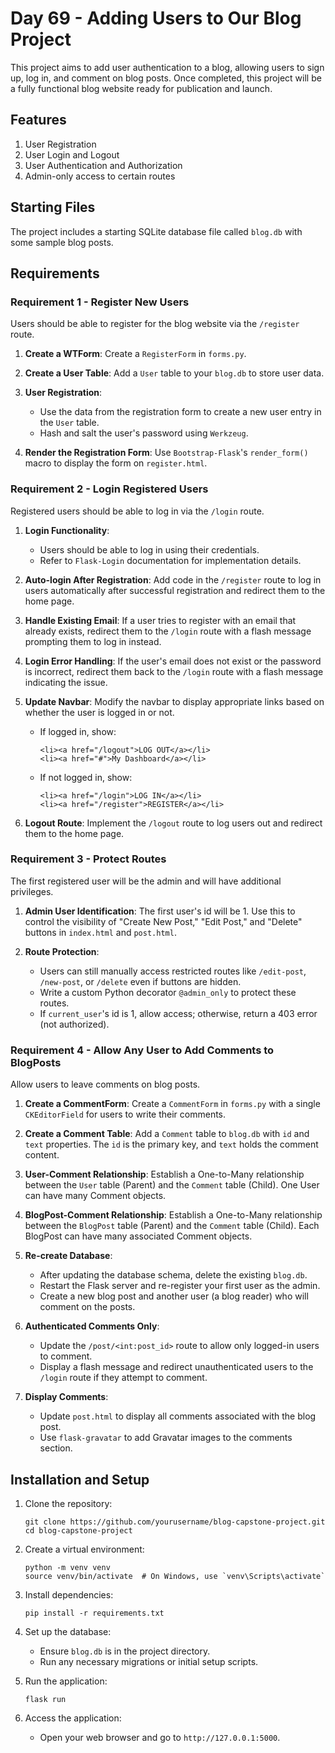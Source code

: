# Day 69 - Adding Users to Our Blog Project
This project aims to add user authentication to a blog, allowing users to sign up, log in, and comment on blog posts. Once completed, this project will be a fully functional blog website ready for publication and launch.

## Features

1. User Registration
2. User Login and Logout
3. User Authentication and Authorization
4. Admin-only access to certain routes

## Starting Files

The project includes a starting SQLite database file called `blog.db` with some sample blog posts.

## Requirements

### Requirement 1 - Register New Users

Users should be able to register for the blog website via the `/register` route.

1. **Create a WTForm**: Create a `RegisterForm` in `forms.py`.

2. **Create a User Table**: Add a `User` table to your `blog.db` to store user data.

3. **User Registration**:
   - Use the data from the registration form to create a new user entry in the `User` table.
   - Hash and salt the user's password using `Werkzeug`.

4. **Render the Registration Form**: Use `Bootstrap-Flask`'s `render_form()` macro to display the form on `register.html`.

### Requirement 2 - Login Registered Users

Registered users should be able to log in via the `/login` route.

1. **Login Functionality**:
   - Users should be able to log in using their credentials.
   - Refer to `Flask-Login` documentation for implementation details.

2. **Auto-login After Registration**: Add code in the `/register` route to log in users automatically after successful registration and redirect them to the home page.

3. **Handle Existing Email**: If a user tries to register with an email that already exists, redirect them to the `/login` route with a flash message prompting them to log in instead.

4. **Login Error Handling**: If the user's email does not exist or the password is incorrect, redirect them back to the `/login` route with a flash message indicating the issue.

5. **Update Navbar**: Modify the navbar to display appropriate links based on whether the user is logged in or not.
   - If logged in, show:
     ```
     <li><a href="/logout">LOG OUT</a></li>
     <li><a href="#">My Dashboard</a></li>
     ```
   - If not logged in, show:
     ```
     <li><a href="/login">LOG IN</a></li>
     <li><a href="/register">REGISTER</a></li>
     ```

6. **Logout Route**: Implement the `/logout` route to log users out and redirect them to the home page.

### Requirement 3 - Protect Routes

The first registered user will be the admin and will have additional privileges.

1. **Admin User Identification**: The first user's id will be 1. Use this to control the visibility of "Create New Post," "Edit Post," and "Delete" buttons in `index.html` and `post.html`.

2. **Route Protection**:
   - Users can still manually access restricted routes like `/edit-post`, `/new-post`, or `/delete` even if buttons are hidden.
   - Write a custom Python decorator `@admin_only` to protect these routes.
   - If `current_user`'s id is 1, allow access; otherwise, return a 403 error (not authorized).

### Requirement 4 - Allow Any User to Add Comments to BlogPosts

Allow users to leave comments on blog posts.

1. **Create a CommentForm**: Create a `CommentForm` in `forms.py` with a single `CKEditorField` for users to write their comments.

2. **Create a Comment Table**: Add a `Comment` table to `blog.db` with `id` and `text` properties. The `id` is the primary key, and `text` holds the comment content.

3. **User-Comment Relationship**: Establish a One-to-Many relationship between the `User` table (Parent) and the `Comment` table (Child). One User can have many Comment objects.

4. **BlogPost-Comment Relationship**: Establish a One-to-Many relationship between the `BlogPost` table (Parent) and the `Comment` table (Child). Each BlogPost can have many associated Comment objects.

5. **Re-create Database**:
   - After updating the database schema, delete the existing `blog.db`.
   - Restart the Flask server and re-register your first user as the admin.
   - Create a new blog post and another user (a blog reader) who will comment on the posts.

6. **Authenticated Comments Only**:
   - Update the `/post/<int:post_id>` route to allow only logged-in users to comment.
   - Display a flash message and redirect unauthenticated users to the `/login` route if they attempt to comment.

7. **Display Comments**:
   - Update `post.html` to display all comments associated with the blog post.
   - Use `flask-gravatar` to add Gravatar images to the comments section.



## Installation and Setup

1. Clone the repository:
   ```
   git clone https://github.com/yourusername/blog-capstone-project.git
   cd blog-capstone-project
   ```

2. Create a virtual environment:
   ```
   python -m venv venv
   source venv/bin/activate  # On Windows, use `venv\Scripts\activate`
   ```

3. Install dependencies:
   ```
   pip install -r requirements.txt
   ```

4. Set up the database:
   - Ensure `blog.db` is in the project directory.
   - Run any necessary migrations or initial setup scripts.

5. Run the application:
   ```
   flask run
   ```

6. Access the application:
   - Open your web browser and go to `http://127.0.0.1:5000`.

